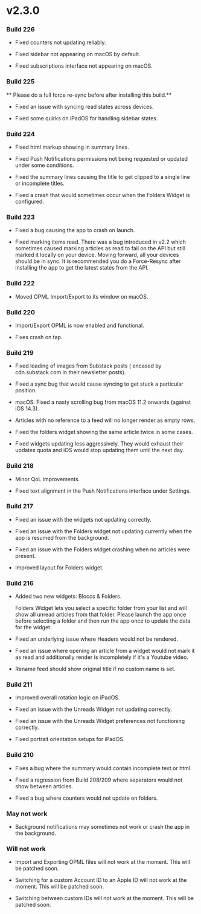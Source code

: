 # v2.3.0

### Build 226

- Fixed counters not updating reliably.

- Fixed sidebar not appearing on macOS by default.

- Fixed subscriptions interface not appearing on macOS.

### Build 225

** Please do a full force re-sync before after installing this build.**

- Fixed an issue with syncing read states across devices. 

- Fixed some quirks on iPadOS for handling sidebar states. 

### Build 224

- Fixed html markup showing in summary lines. 

- Fixed Push Notifications permissions not being requested or updated under some conditions. 

- Fixed the summary lines causing the title to get clipped to a single line or incomplete titles. 

- Fixed a crash that would sometimes occur when the Folders Widget is configured. 

### Build 223

- Fixed a bug causing the app to crash on launch. 

- Fixed marking items read. There was a bug introduced in v2.2 which sometimes caused marking articles as read to fail on the API but still marked it locally on your device. Moving forward, all your devices should be in sync. It is recommended you do a Force-Resync after installing the app to get the latest states from the API.

### Build 222

- Moved OPML Import/Export to its window on macOS.


### Build 220

- Import/Export OPML is now enabled and functional. 

- Fixes crash on tap.

### Build 219

- Fixed loading of images from Substack posts ( encased by cdn.substack.com in their newsletter posts). 

- Fixed a sync bug that would cause syncing to get stuck a particular position. 

- macOS: Fixed a nasty scrolling bug from macOS 11.2 onwards (against iOS 14.3).

- Articles with no reference to a feed will no longer render as empty rows. 

- Fixed the folders widget showing the same article twice in some cases. 

- Fixed widgets updating less aggressively. They would exhaust their updates quota and iOS would stop updating them until the next day. 

### Build 218

- Minor QoL improvements. 

- Fixed text alignment in the Push Notifications interface under Settings. 

### Build 217

- Fixed an issue with the widgets not updating correctly. 

- Fixed an issue with the Folders widget not updating currently when the app is resumed from the background. 

- Fixed an issue with the Folders widget crashing when no articles were present. 

- Improved layout for Folders widget. 

### Build 216

- Added two new widgets: Bloccs & Folders. 

    Folders Widget lets you select a specific folder from your list and will show all unread articles from that folder. Please launch the app once before selecting a folder and then run the app once to update the data for the widget.
    
- Fixed an underlying issue where Headers would not be rendered. 

- Fixed an issue where opening an article from a widget would not mark it as read and additionally render is incompletely if it's a Youtube video. 

- Rename feed should show original title if no custom name is set. 

### Build 211

- Improved overall rotation logic on iPadOS.

- Fixed an issue with the Unreads Widget not updating correctly. 

- Fixed an issue with the Unreads Widget preferences not functioning correctly. 

- Fixed portrait orientation setups for iPadOS. 

### Build 210

- Fixes a bug where the summary would contain incomplete text or html. 

- Fixed a regression from Build 208/209 where separators would not show between articles. 

- Fixed a bug where counters would not update on folders. 

### May not work

- Background notifications may sometimes not work or crash the app in the background. 

### Will not work

- Import and Exporting OPML files will not work at the moment. This will be patched soon. 

- Switching for a custom Account ID to an Apple ID will not work at the moment. This will be patched soon. 

- Switching between custom IDs will not work at the moment. This will be patched soon. 
